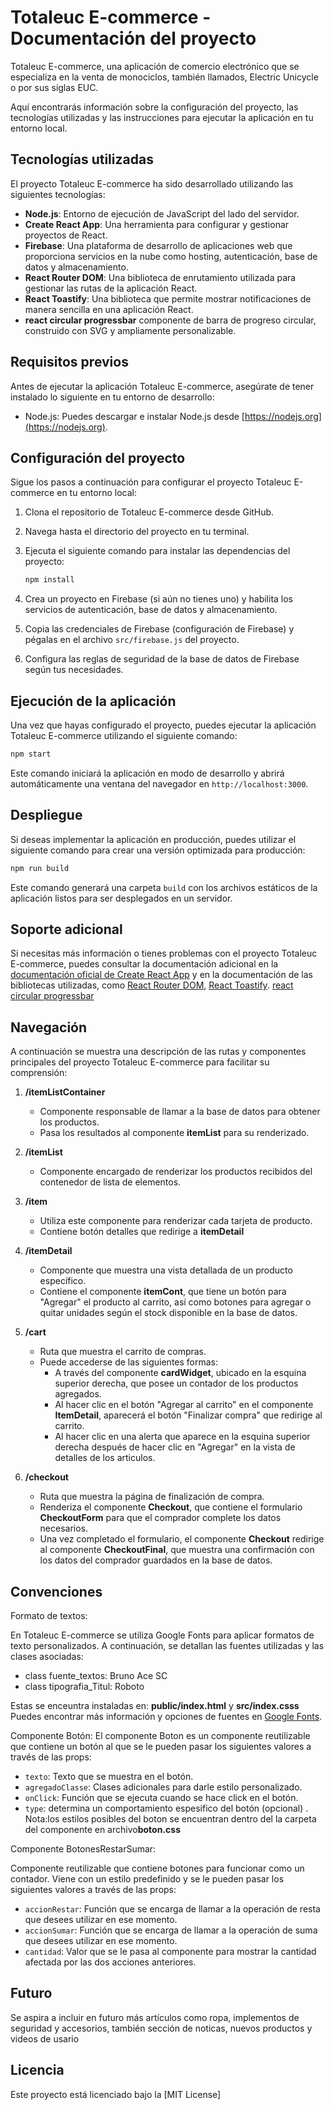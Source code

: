 # Totaleuc E-commerce - Documentación del proyecto

Totaleuc E-commerce, una aplicación de comercio electrónico que se especializa en la venta de monociclos, también llamados, Electric Unicycle o por sus siglas EUC.

Aquí encontrarás información sobre la configuración del proyecto, las tecnologías utilizadas y las instrucciones para ejecutar la aplicación en tu entorno local.

## Tecnologías utilizadas

El proyecto Totaleuc E-commerce ha sido desarrollado utilizando las siguientes tecnologías:

-   **Node.js**: Entorno de ejecución de JavaScript del lado del servidor.
-   **Create React App**: Una herramienta para configurar y gestionar proyectos de React.
-   **Firebase**: Una plataforma de desarrollo de aplicaciones web que proporciona servicios en la nube como hosting, autenticación, base de datos y almacenamiento.
-   **React Router DOM**: Una biblioteca de enrutamiento utilizada para gestionar las rutas de la aplicación React.
-   **React Toastify**: Una biblioteca que permite mostrar notificaciones de manera sencilla en una aplicación React.
-   **react circular progressbar** componente de barra de progreso circular, construido con SVG y ampliamente personalizable.

## Requisitos previos

Antes de ejecutar la aplicación Totaleuc E-commerce, asegúrate de tener instalado lo siguiente en tu entorno de desarrollo:

-   Node.js: Puedes descargar e instalar Node.js desde [https://nodejs.org](https://nodejs.org).

## Configuración del proyecto

Sigue los pasos a continuación para configurar el proyecto Totaleuc E-commerce en tu entorno local:

1. Clona el repositorio de Totaleuc E-commerce desde GitHub.

2. Navega hasta el directorio del proyecto en tu terminal.

3. Ejecuta el siguiente comando para instalar las dependencias del proyecto:

    ```bash
    npm install
    ```

4. Crea un proyecto en Firebase (si aún no tienes uno) y habilita los servicios de autenticación, base de datos y almacenamiento.

5. Copia las credenciales de Firebase (configuración de Firebase) y pégalas en el archivo `src/firebase.js` del proyecto.

6. Configura las reglas de seguridad de la base de datos de Firebase según tus necesidades.

## Ejecución de la aplicación

Una vez que hayas configurado el proyecto, puedes ejecutar la aplicación Totaleuc E-commerce utilizando el siguiente comando:

```bash
npm start
```

Este comando iniciará la aplicación en modo de desarrollo y abrirá automáticamente una ventana del navegador en `http://localhost:3000`.

## Despliegue

Si deseas implementar la aplicación en producción, puedes utilizar el siguiente comando para crear una versión optimizada para producción:

```bash
npm run build
```

Este comando generará una carpeta `build` con los archivos estáticos de la aplicación listos para ser desplegados en un servidor.

## Soporte adicional

Si necesitas más información o tienes problemas con el proyecto Totaleuc E-commerce, puedes consultar la documentación adicional en la [documentación oficial de Create React App](https://create-react-app.dev/) y en la documentación de las bibliotecas utilizadas, como [React Router DOM](https://reactrouter.com/), [React Toastify](https://fkhadra.github.io/react-toastify/). [react circular progressbar](https://www.npmjs.com/package/react-circular-progressbar)

## Navegación

A continuación se muestra una descripción de las rutas y componentes principales del proyecto Totaleuc E-commerce para facilitar su comprensión:

1. **/itemListContainer**

    - Componente responsable de llamar a la base de datos para obtener los productos.
    - Pasa los resultados al componente **itemList** para su renderizado.

2. **/itemList**

    - Componente encargado de renderizar los productos recibidos del contenedor de lista de elementos.

3. **/item**

    - Utiliza este componente para renderizar cada tarjeta de producto.
    - Contiene botón detalles que redirige a **itemDetail**

4. **/itemDetail**

    - Componente que muestra una vista detallada de un producto específico.
    - Contiene el componente **itemCont**, que tiene un botón para "Agregar" el producto al carrito, así como botones para agregar o quitar unidades según el stock disponible en la base de datos.

5. **/cart**

    - Ruta que muestra el carrito de compras.
    - Puede accederse de las siguientes formas:
        - A través del componente **cardWidget**, ubicado en la esquina superior derecha, que posee un contador de los productos agregados.
        - Al hacer clic en el botón "Agregar al carrito" en el componente **ItemDetail**, aparecerá el botón "Finalizar compra" que redirige al carrito.
        - Al hacer clic en una alerta que aparece en la esquina superior derecha después de hacer clic en "Agregar" en la vista de detalles de los articulos.

6. **/checkout**
    - Ruta que muestra la página de finalización de compra.
    - Renderiza el componente **Checkout**, que contiene el formulario **CheckoutForm** para que el comprador complete los datos necesarios.
    - Una vez completado el formulario, el componente **Checkout** redirige al componente **CheckoutFinal**, que muestra una confirmación con los datos del comprador guardados en la base de datos.

## Convenciones

Formato de textos:

En Totaleuc E-commerce se utiliza Google Fonts para aplicar formatos de texto personalizados. A continuación, se detallan las fuentes utilizadas y las clases asociadas:

-   class fuente_textos: Bruno Ace SC
-   class tipografia_Titul: Roboto

Estas se enceuntra instaladas en: **public/index.html** y **src/index.csss**
Puedes encontrar más información y opciones de fuentes en [Google Fonts](https://fonts.google.com/).

Componente Botón:
El componente Boton es un componente reutilizable que contiene un botón al que se le pueden pasar los siguientes valores a través de las props:

-   `texto`: Texto que se muestra en el botón.
-   `agregadoClasse`: Clases adicionales para darle estilo personalizado.
-   `onClick`: Función que se ejecuta cuando se hace click en el botón.
-   `type`: determina un comportamiento espesifico del botón (opcional) .
    Nota:los estilos posibles del boton se encuentran dentro del la carpeta del componente en archivo**boton.css**

Componente BotonesRestarSumar:

Componente reutilizable que contiene botones para funcionar como un contador. Viene con un estilo predefinido y se le pueden pasar los siguientes valores a través de las props:

-   `accionRestar`: Función que se encarga de llamar a la operación de resta que desees utilizar en ese momento.
-   `accionSumar`: Función que se encarga de llamar a la operación de suma que desees utilizar en ese momento.
-   `cantidad`: Valor que se le pasa al componente para mostrar la cantidad afectada por las dos acciones anteriores.

## Futuro

Se aspira a incluir en futuro más artículos como ropa, implementos de seguridad y accesorios, también sección de noticas, nuevos productos y videos de usario

## Licencia

Este proyecto está licenciado bajo la [MIT License]
